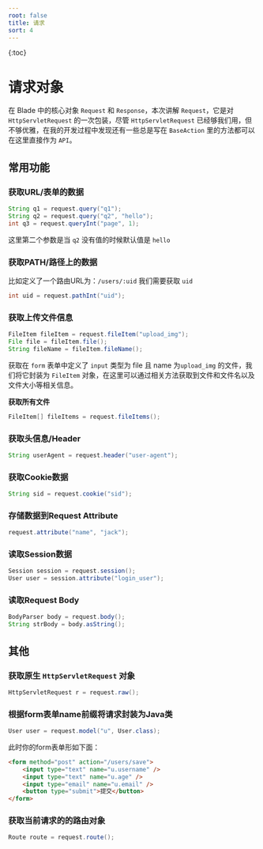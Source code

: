 ```yaml
---
root: false
title: 请求
sort: 4
---
```


{:toc}

# 请求对象

在 Blade 中的核心对象 `Request` 和 `Response`，本次讲解 `Request`，它是对 `HttpServletRequest` 的一次包装，尽管 `HttpServletRequest` 已经够我们用，但不够优雅，在我的开发过程中发现还有一些总是写在 `BaseAction` 里的方法都可以在这里直接作为 `API`。

## 常用功能

### 获取URL/表单的数据

```java
String q1 = request.query("q1");
String q2 = request.query("q2", "hello");
int q3 = request.queryInt("page", 1);
```

这里第二个参数是当 `q2` 没有值的时候默认值是 `hello`

### 获取PATH/路径上的数据

比如定义了一个路由URL为：`/users/:uid` 我们需要获取 `uid`

```java
int uid = request.pathInt("uid");
```

### 获取上传文件信息

```java
FileItem fileItem = request.fileItem("upload_img");
File file = fileItem.file();
String fileName = fileItem.fileName();
```

获取在 `form` 表单中定义了 `input` 类型为 file 且 name 为`upload_img`
的文件，我们将它封装为 `FileItem` 对象，在这里可以通过相关方法获取到文件和文件名以及文件大小等相关信息。

**获取所有文件**

```java
FileItem[] fileItems = request.fileItems();
```

### 获取头信息/Header

```java
String userAgent = request.header("user-agent");
```

### 获取Cookie数据

```java
String sid = request.cookie("sid");
```

### 存储数据到Request Attribute

```java
request.attribute("name", "jack");
```

### 读取Session数据

```java
Session session = request.session();
User user = session.attribute("login_user");
```

### 读取Request Body

```java
BodyParser body = request.body();
String strBody = body.asString();
```

## 其他

### 获取原生 `HttpServletRequest` 对象

```java
HttpServletRequest r = request.raw();
```

### 根据form表单name前缀将请求封装为Java类

```java
User user = request.model("u", User.class);
```

此时你的form表单形如下面：
 
```html
<form method="post" action="/users/save">
	<input type="text" name="u.username" />
	<input type="text" name="u.age" />
	<input type="email" name="u.email" />
	<button type="submit">提交</button>
</form>
```

### 获取当前请求的的路由对象

```java
Route route = request.route();
```

